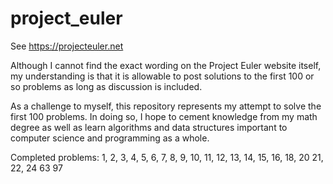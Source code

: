 # project_euler

See https://projecteuler.net

Although I cannot find the exact wording on the Project Euler website itself,
my understanding is that it is allowable to post solutions to the first 100 or
so problems as long as discussion is included. 

As a challenge to myself, this repository represents my attempt to solve the
first 100 problems. In doing so, I hope to cement knowledge from my math degree
as well as learn algorithms and data structures important to computer science
and programming as a whole.

Completed problems: 1, 2, 3, 4, 5, 6, 7, 8, 9, 10, 
                    11, 12, 13, 14, 15, 16, 18, 20
                    21, 22, 24
                    63
                    97
